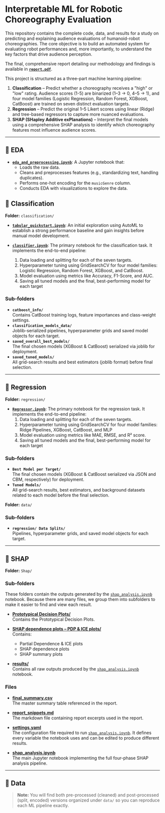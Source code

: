 # Interpretable ML for Robotic Choreography Evaluation

This repository contains the complete code, data, and results for a study on predicting and explaining audience evaluations of humanoid-robot choreographies. The core objective is to build an automated system for evaluating robot performances and, more importantly, to understand the key factors that drive audience perception.

The final, comprehensive report detailing our methodology and findings is available in **[`report.pdf`](./report.pdf)**.

This project is structured as a three-part machine learning pipeline:

1.  **Classification** – Predict whether a choreography receives a "high" or "low" rating. Audience scores (1-5) are binarized (1–3 → 0, 4–5 → 1), and four model families (Logistic Regression, Random Forest, XGBoost, CatBoost) are trained on seven distinct evaluation targets.
2.  **Regression** – Predict the original 1–5 Likert scores using linear (Ridge) and tree-based regressors to capture more nuanced evaluations.
3.  **SHAP (SHapley Additive exPlanations)** – Interpret the final models using a comprehensive SHAP analysis to identify which choreography features most influence audience scores.

---
## 📂 EDA
-   **[`eda_and_preprocessing.ipynb`](./eda_and_preprocessing.ipynb)**: A Jupyter notebook that:
    -   Loads the raw data.
    -   Cleans and preprocesses features (e.g., standardizing text, handling duplicates).
    -   Performs one-hot encoding for the `musicGenre` column.
    -   Conducts EDA with visualizations to explore the data.

## 📂 Classification

**Folder:** `classification/`

-   **[`tabular_quickstart.ipynb`](./classification/tabular_quickstart.ipynb)**: An initial exploration using AutoML to establish a strong performance baseline and gain insights before manual model development.

-   **[`classifier.ipynb`](./classification/classifier.ipynb)**: The primary notebook for the classification task. It implements the end-to-end pipeline:
    1.  Data loading and splitting for each of the seven targets.
    2.  Hyperparameter tuning using GridSearchCV for four model families: Logistic Regression, Random Forest, XGBoost, and CatBoost.
    3.  Model evaluation using metrics like Accuracy, F1-Score, and AUC.
    4.  Saving all tuned models and the final, best-performing model for each target

### Sub-folders

- **`catboost_info/`**  
  Contains CatBoost training logs, feature importances and class-weight settings.
- **`classification_models_data/`**  
  Joblib-serialized pipelines, hyperparameter grids and saved model objects for each target.
- **`saved_overall_best_models/`**  
  The final chosen models (XGBoost & CatBoost) serialized via joblib for deployment.
- **`saved_tuned_models/`**  
  All grid-search results and best estimators (joblib format) before final selection.
---

## 📂 Regression
**Folder:** `regression/`

-   **[`Regressor.ipynb`](./regression/Regressor.ipynb)**: The primary notebook for the regression task. It implements the end-to-end pipeline:
    1.  Data loading and splitting for each of the seven targets.
    2.  Hyperparameter tuning using GridSearchCV for four model families: Ridge Pipelines, XGBoost, CatBoost, and MLP
    3.  Model evaluation using metrics like MAE, RMSE, and R² score.
    4.  Saving all tuned models and the final, best-performing model for each target

### Sub-folders

- **`Best Model per Target/`**  
The final chosen models (XGBoost & CatBoost serialized via JSON and CBM, respectively) for deployment.
- **`Tuned Models/`**  
All grid-search results, best estimators, and background datasets related to each model before the final selection.

**Folder:** `data/`

### Sub-folders

- **`regression/ Data Splits/`**  
Pipelines, hyperparameter grids, and saved model objects for each target.

---

## 📂 SHAP

**Folder:** `Shap/`

### Sub-folders

These folders contain the outputs generated by the [`shap_analysis.ipynb`](https://github.com/rzsoli/Evaluations_on_Robotic_Choreographies/blob/main/shap/shap_analysis.ipynb) notebook. Because there are many files, we group them into subfolders to make it easier to find and view each result.

- **[Prototypical Decision Plots/](https://github.com/rzsoli/Evaluations_on_Robotic_Choreographies/tree/main/shap/Prototypical%20Decision%20Plots)**  
  Contains the Prototypical Decision Plots.
- **[SHAP dependence plots – PDP & ICE plots/](https://github.com/rzsoli/Evaluations_on_Robotic_Choreographies/tree/main/shap/SHAP%20dependence%20plots%20-%20PDP%20%26%20ICE%20plots)**  
  Contains:
  - Partial Dependence & ICE plots 
  - SHAP dependence plots
  - SHAP summary plots

- **[results/](https://github.com/rzsoli/Evaluations_on_Robotic_Choreographies/tree/main/shap/results)**  
  Contains all raw outputs produced by the [`shap_analysis.ipynb`](https://github.com/rzsoli/Evaluations_on_Robotic_Choreographies/blob/main/shap/shap_analysis.ipynb) notebook.

### Files

- **[final_summary.csv](https://github.com/rzsoli/Evaluations_on_Robotic_Choreographies/blob/main/shap/final_summary.csv)**  
  The master summary table referenced in the report.

- **[report_snippets.md](https://github.com/rzsoli/Evaluations_on_Robotic_Choreographies/blob/main/shap/report_snippets.md)**  
  The markdown file containing report excerpts used in the report.

- **[settings.yaml](https://github.com/rzsoli/Evaluations_on_Robotic_Choreographies/blob/main/shap/settings.yaml)**  
  The configuration file required to run [`shap_analysis.ipynb`](https://github.com/rzsoli/Evaluations_on_Robotic_Choreographies/blob/main/shap/shap_analysis.ipynb). It defines every variable the notebook uses and can be edited to produce different results.

- **[shap_analysis.ipynb](https://github.com/rzsoli/Evaluations_on_Robotic_Choreographies/blob/main/shap/shap_analysis.ipynb)**  
  The main Jupyter notebook implementing the full four-phase SHAP analysis pipeline.

---

## 📂 Data

> **Note:** You will find both pre-processed (cleaned) and post-processed (split, encoded) versions organized under `data/` so you can reproduce each ML pipeline exactly.

